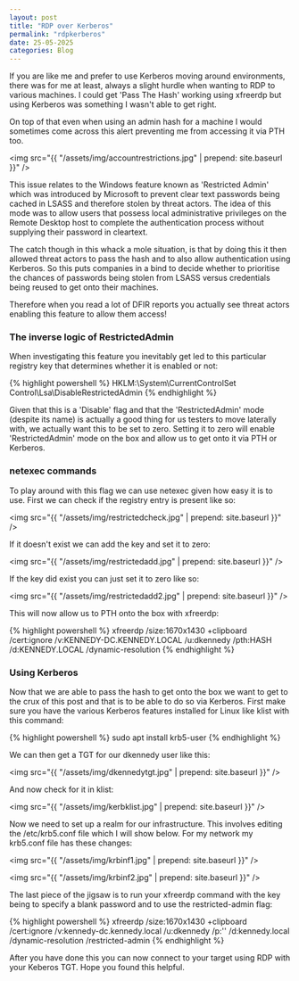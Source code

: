 ```yaml
---
layout: post
title: "RDP over Kerberos"
permalink: "rdpkerberos"
date: 25-05-2025
categories: Blog
---
```


If you are like me and prefer to use Kerberos moving around environments, there was for me at least, always a slight hurdle when wanting to RDP to various machines. I could get 'Pass The Hash' working using xfreerdp but using Kerberos was something I wasn't able to get right.

On top of that even when using an admin hash for a machine I would sometimes come across this alert preventing me from accessing it via PTH too.

<img src="{{ "/assets/img/accountrestrictions.jpg" | prepend: site.baseurl }}" />

This issue relates to the Windows feature known as 'Restricted Admin' which was introduced by Microsoft to prevent clear text passwords being cached in LSASS and therefore stolen by threat actors. The idea of this mode was to allow users that possess local administrative privileges on the Remote Desktop host to complete the authentication process without supplying their password in cleartext.

The catch though in this whack a mole situation, is that by doing this it then allowed threat actors to pass the hash and to also allow authentication using Kerberos. So this puts companies in a bind to decide whether to prioritise the chances of passwords being stolen from LSASS versus credentials being reused to get onto their machines.

Therefore when you read a lot of DFIR reports you actually see threat actors enabling this feature to allow them access!

### The inverse logic of RestrictedAdmin

When investigating this feature you inevitably get led to this particular registry key that determines whether it is enabled or not:

{% highlight powershell %}
HKLM:\System\CurrentControlSet\
Control\Lsa\DisableRestrictedAdmin
{% endhighlight %}

Given that this is a 'Disable' flag and that the 'RestrictedAdmin' mode (despite its name) is actually a good thing for us testers to move laterally with, we actually want this to be set to zero. Setting it to zero will enable 'RestrictedAdmin' mode on the box and allow us to get onto it via PTH or Kerberos.

### netexec commands

To play around with this flag we can use netexec given how easy it is to use. First we can check if the registry entry is present like so:

<img src="{{ "/assets/img/restrictedcheck.jpg" | prepend: site.baseurl }}" />

If it doesn't exist we can add the key and set it to zero:

<img src="{{ "/assets/img/restrictedadd.jpg" | prepend: site.baseurl }}" />

If the key did exist you can just set it to zero like so:

<img src="{{ "/assets/img/restrictedadd2.jpg" | prepend: site.baseurl }}" />

This will now allow us to PTH onto the box with xfreerdp:

{% highlight powershell %}
xfreerdp /size:1670x1430 +clipboard /cert:ignore /v:KENNEDY-DC.KENNEDY.LOCAL /u:dkennedy /pth:HASH /d:KENNEDY.LOCAL /dynamic-resolution
{% endhighlight %}

### Using Kerberos 

Now that we are able to pass the hash to get onto the box we want to get to the crux of this post and that is to be able to do so via Kerberos. First make sure you have the various Kerberos features installed for Linux like klist with this command:

{% highlight powershell %}
sudo apt install krb5-user
{% endhighlight %}

We can then get a TGT for our dkennedy user like this:

<img src="{{ "/assets/img/dkennedytgt.jpg" | prepend: site.baseurl }}" />

And now check for it in klist:

<img src="{{ "/assets/img/kerbklist.jpg" | prepend: site.baseurl }}" />

Now we need to set up a realm for our infrastructure. This involves editing the /etc/krb5.conf file which I will show below.
For my network my krb5.conf file has these changes:

<img src="{{ "/assets/img/krbinf1.jpg" | prepend: site.baseurl }}" />

<img src="{{ "/assets/img/krbinf2.jpg" | prepend: site.baseurl }}" />


The last piece of the jigsaw is to run your xfreerdp command with the key being to specify a blank password and to use the restricted-admin flag:

{% highlight powershell %}
xfreerdp /size:1670x1430 +clipboard /cert:ignore /v:kennedy-dc.kennedy.local /u:dkennedy /p:'' /d:kennedy.local /dynamic-resolution /restricted-admin
{% endhighlight %}

After you have done this you can now connect to your target using RDP with your Keberos TGT. Hope you found this helpful. 












